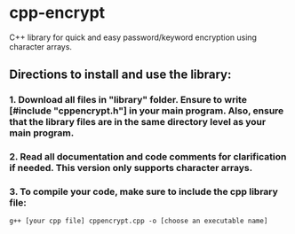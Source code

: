 # cpp-encrypt
C++ library for quick and easy password/keyword encryption using character arrays.

## Directions to install and use the library:

### 1. Download all files in "library" folder. Ensure to write [#include "cppencrypt.h"] in your main program. Also, ensure that the library files are in the same directory level as your main program.

### 2. Read all documentation and code comments for clarification if needed. This version only supports character arrays.

### 3. To compile your code, make sure to include the cpp library file:
```
g++ [your cpp file] cppencrypt.cpp -o [choose an executable name]
```
